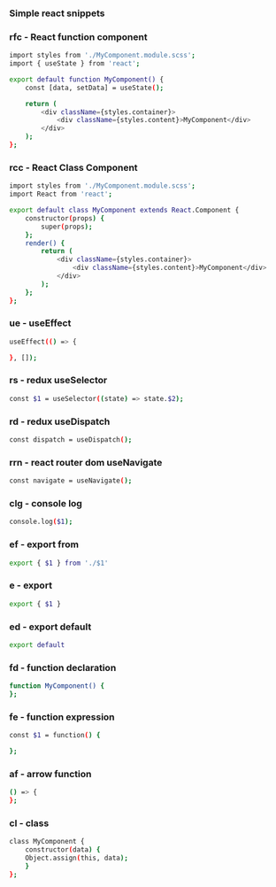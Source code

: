 ### Simple react snippets

### rfc - React function component

```bash
import styles from './MyComponent.module.scss';
import { useState } from 'react';

export default function MyComponent() {
	const [data, setData] = useState();

	return (
		<div className={styles.container}>
			<div className={styles.content}>MyComponent</div>
		</div>
	);
};
```

### rcc - React Class Component

```bash
import styles from './MyComponent.module.scss';
import React from 'react';

export default class MyComponent extends React.Component {
	constructor(props) {
		super(props);
	};
	render() {
		return (
			<div className={styles.container}>
				<div className={styles.content}>MyComponent</div>
			</div>
		);
	};
};
```

### ue - useEffect

```bash
useEffect(() => {

}, []);
```

### rs - redux useSelector

```bash
const $1 = useSelector((state) => state.$2);
```

### rd - redux useDispatch

```bash
const dispatch = useDispatch();
```

### rrn - react router dom useNavigate

```bash
const navigate = useNavigate();
```

### clg - console log

```bash
console.log($1);
```

### ef - export from

```bash
export { $1 } from './$1'
```

### e - export

```bash
export { $1 }
```

### ed - export default

```bash
export default
```

### fd - function declaration

```bash
function MyComponent() {
};
```

### fe - function expression

```bash
const $1 = function() {

};
```

### af - arrow function

```bash
() => {
};
```

### cl - class

```bash
class MyComponent {
	constructor(data) {
	Object.assign(this, data);
	}
};
```

